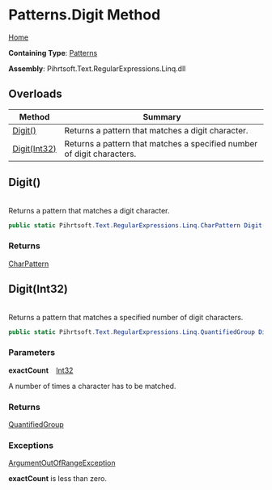 # Patterns\.Digit Method

[Home](../../../../../../README.md)

**Containing Type**: [Patterns](../README.md)

**Assembly**: Pihrtsoft\.Text\.RegularExpressions\.Linq\.dll

## Overloads

| Method | Summary |
| ------ | ------- |
| [Digit()](#Pihrtsoft_Text_RegularExpressions_Linq_Patterns_Digit) | Returns a pattern that matches a digit character\. |
| [Digit(Int32)](#Pihrtsoft_Text_RegularExpressions_Linq_Patterns_Digit_System_Int32_) | Returns a pattern that matches a specified number of digit characters\. |

## Digit\(\) <a name="Pihrtsoft_Text_RegularExpressions_Linq_Patterns_Digit"></a>

\
Returns a pattern that matches a digit character\.

```csharp
public static Pihrtsoft.Text.RegularExpressions.Linq.CharPattern Digit()
```

### Returns

[CharPattern](../../CharPattern/README.md)

## Digit\(Int32\) <a name="Pihrtsoft_Text_RegularExpressions_Linq_Patterns_Digit_System_Int32_"></a>

\
Returns a pattern that matches a specified number of digit characters\.

```csharp
public static Pihrtsoft.Text.RegularExpressions.Linq.QuantifiedGroup Digit(int exactCount)
```

### Parameters

**exactCount** &ensp; [Int32](https://docs.microsoft.com/en-us/dotnet/api/system.int32)

A number of times a character has to be matched\.

### Returns

[QuantifiedGroup](../../QuantifiedGroup/README.md)

### Exceptions

[ArgumentOutOfRangeException](https://docs.microsoft.com/en-us/dotnet/api/system.argumentoutofrangeexception)

**exactCount** is less than zero\.

